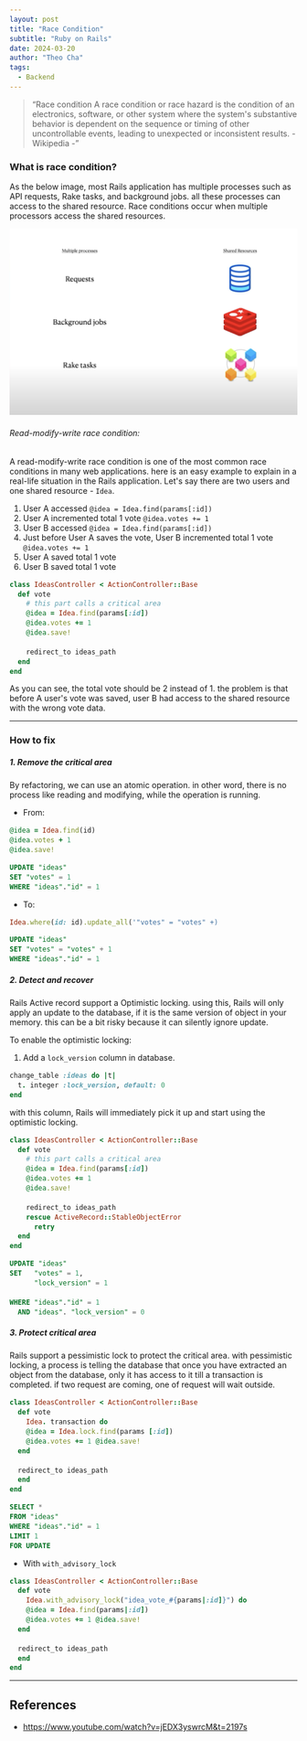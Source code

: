 ```yaml
---
layout: post
title: "Race Condition"
subtitle: "Ruby on Rails"
date: 2024-03-20
author: "Theo Cha"
tags:
  - Backend
---
```


> “Race condition
> A race condition or race hazard is the condition of an electronics, software, or other system where the system's substantive behavior is dependent on the sequence or timing of other uncontrollable events, leading to unexpected or inconsistent results. - Wikipedia -”

### What is race condition?

As the below image, most Rails application has multiple processes such as API requests, Rake tasks, and background jobs. all these processes can access to the shared resource. Race conditions occur when multiple processors access the shared resources.

![Multiple processors](/img/post/processors.png "Multiple processors")

###### Read-modify-write race condition:

A read-modify-write race condition is one of the most common race conditions in many web applications. here is an easy example to explain in a real-life situation in the Rails application. Let's say there are two users and one shared resource - `Idea`.

1. User A accessed `@idea = Idea.find(params[:id])`
2. User A incremented total 1 vote `@idea.votes += 1`
3. User B accessed `@idea = Idea.find(params[:id])`
4. Just before User A saves the vote, User B incremented total 1 vote `@idea.votes += 1`
5. User A saved total 1 vote
6. User B saved total 1 vote

```ruby
class IdeasController < ActionController::Base
  def vote
    # this part calls a critical area
    @idea = Idea.find(params[:id])
    @idea.votes += 1
    @idea.save!

    redirect_to ideas_path
  end
end
```

As you can see, the total vote should be 2 instead of 1. the problem is that before A user's vote was saved, user B had access to the shared resource with the wrong vote data.

---

### How to fix

##### 1. Remove the critical area

By refactoring, we can use an atomic operation. in other word, there is no process like reading and modifying, while the operation is running.

- From:

```ruby
@idea = Idea.find(id)
@idea.votes + 1
@idea.save!
```

```sql
UPDATE "ideas"
SET "votes" = 1
WHERE "ideas"."id" = 1
```

- To:

```ruby
Idea.where(id: id).update_all('"votes" = "votes" +)
```

```sql
UPDATE "ideas"
SET "votes" = "votes" + 1
WHERE "ideas"."id" = 1
```

##### 2. Detect and recover

Rails Active record support a Optimistic locking. using this, Rails will only apply an update to the database, if it is the same version of object in your memory. this can be a bit risky because it can silently ignore update.

To enable the optimistic locking:

1. Add a `lock_version` column in database.

```ruby
change_table :ideas do |t|
  t. integer :lock_version, default: 0
end
```

with this column, Rails will immediately pick it up and start using the optimistic locking.

```ruby
class IdeasController < ActionController::Base
  def vote
    # this part calls a critical area
    @idea = Idea.find(params[:id])
    @idea.votes += 1
    @idea.save!

    redirect_to ideas_path
    rescue ActiveRecord::StableObjectError
      retry
  end
end
```

```sql
UPDATE "ideas"
SET   "votes" = 1,
      "lock_version" = 1

WHERE "ideas"."id" = 1
  AND "ideas". "lock_version" = 0
```

##### 3. Protect critical area

Rails support a pessimistic lock to protect the critical area. with pessimistic locking, a process is telling the database that once you have extracted an object from the database, only it has access to it till a transaction is completed. if two request are coming, one of request will wait outside.

```ruby
class IdeasController < ActionController::Base
  def vote
    Idea. transaction do
    @idea = Idea.lock.find(params [:id])
    @idea.votes += 1 @idea.save!
  end

  redirect_to ideas_path
  end
end
```

```sql
SELECT *
FROM "ideas"
WHERE "ideas"."id" = 1
LIMIT 1
FOR UPDATE
```

- With `with_advisory_lock`

```ruby
class IdeasController < ActionController::Base
  def vote
    Idea.with_advisory_lock("idea_vote_#{params|:id]}") do
    @idea = Idea.find(params|:id])
    @idea.votes += 1 @idea.save!
  end

  redirect_to ideas_path
  end
end
```

---

## References

- <https://www.youtube.com/watch?v=jEDX3yswrcM&t=2197s>
